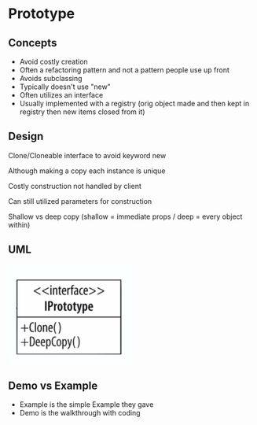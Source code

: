 # Prototype

## Concepts
* Avoid costly creation
* Often a refactoring pattern and not a pattern people use up front
* Avoids subclassing
* Typically doesn't use "new"
* Often utilizes an interface
* Usually implemented with a registry (orig object made and then kept in registry then new items closed from it)

## Design
Clone/Cloneable interface to avoid keyword new

Although making a copy each instance is unique

Costly construction not handled by client

Can still utilized parameters for construction

Shallow vs deep copy (shallow = immediate props / deep = every object within)

## UML
![prototypeUML](./prototypeUml.png)


## Demo vs Example
* Example is the simple Example they gave
* Demo is the walkthrough with coding